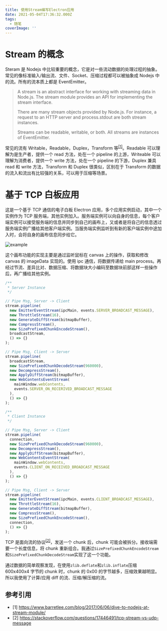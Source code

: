```yaml
---
title: 使用Stream编写Electron应用
date: 2021-05-04T17:36:32.000Z
tags:
  - 随笔
coverImage: ''
---
```


# Stream 的概念

Steram 是 Nodejs 中比较重要的概念，它是对一些流动数据的处理过程的抽象。常见的像标准输入/输出流、文件、Socket、压缩过程都可以被抽象成 Nodejs 中的流。所有的流本质上都是 EventEmitter。

> A stream is an abstract interface for working with streaming data in Node.js. The stream module provides an API for implementing the stream interface.
>
> There are many stream objects provided by Node.js. For instance, a request to an HTTP server and process.stdout are both stream instances.
>
> Streams can be readable, writable, or both. All streams are instances of EventEmitter.

常见的流有 Writable，Readable，Duplex，Transform 等<sup>[[1]](#reference-1)</sup>。Readable 可以理解为是生产者，提供一个 read 方法，处在一个 pipeline 的上游，Writeable 可以理解为消费者，提供一个 write 方法，处在一个 pipeline 的下游，Duplex 兼具 read 和 write 方法，Transform 和 Duplex 很类似，区别在于 Transform 的数据的流入和流出有比较强的关系，可以用于压缩等场景。

# 基于 TCP 白板应用

这是一个基于 TCP 通信的电子白板 Electron 应用，多个应用实例启动，其中一个实例作为 TCP 服务端，其他实例加入。服务端实例可以向自身的信息，每个客户端实例可以接受服务端的信息并同步到自己的画布上，又或者是将自己的信息透过服务端实例广播给其他客户端实例。当服务端实例监听到有新的客户端实例中途加入时，会将自身的画布信息同步给它。

![example](./example.gif)

这个画布功能的实现主要是通过监听鼠标在 canvas 上的操作，获取和修改 canvas 的 imageData 实现的。使用 ipc 通信，将数据传递给 main process。再经过节流、差异比对、数据压缩、将数据块大小编码至数据块前部这样一些操作后，再广播给其他实例。

```javascript
/**
 * Server Instance
 */

// Pipe Msg, Server -> Client
stream.pipeline(
  new EmitterEventStream(ipcMain, events.SERVER_BROADCAST_MESSAGE),
  new ThrottleStream(16),
  new GenerateDiffStream(bitmapBuffer),
  new CompressStream(),
  new SizePrefixedChunkEncodeStream(),
  broadcastStream,
  () => {}
);

// Pipe Msg, Client -> Server
stream.pipeline(
  broadcastStream,
  new SizePrefixedChunkDecodeStream(960000),
  new DecompressStream(),
  new ApplyDiffStream(bitmapBuffer),
  new WebContentsEventStream(
    mainWindow.webContents,
    events.SERVER_ON_RECERIVED_BROADCAST_MESSAGE
  ),
  () => {}
);

/**
 * Client Instance
 */

// Pipe Msg, Server -> Client
stream.pipeline(
  connection,
  new SizePrefixedChunkDecodeStream(960000),
  new DecompressStream(),
  new ApplyDiffStream(bitmapBuffer),
  new WebContentsEventStream(
    mainWindow.webContents,
    events.CLIENT_ON_RECEIVED_BROADCAST_MESSAGE
  ),
  () => {}
);

// Pipe Msg, Client -> Server
stream.pipeline(
  new EmitterEventStream(ipcMain, events.CLIENT_BROADCAST_MESSAGE),
  new ThrottleStream(16),
  new GenerateDiffStream(bitmapBuffer),
  new CompressStream(),
  new SizePrefixedChunkEncodeStream(),
  connection,
  () => {}
);
```

TCP 是面向流的协议<sup>[[2]](#reference-1)</sup>，发送一个 chunk 后，chunk 可能会被拆分。接收端需要一个长度信息，将 chunk 重新组合。我通过`SizePrefixedChunkEncodeStream`和`SizePrefixedChunkDecodeStream`实现了这一个功能。

通过数据的简单观察发现，在使用`zlib.deflate`和`zlib.inflate`压缩 600x400x4 字节的 chunk 时，chunk 的 0x00 的字节越多，压缩效果越明显。所以我使用了计算/应用 diff 的流、压缩/解压缩的流。

## 参考引用

- [1] https://www.barretlee.com/blog/2017/06/06/dive-to-nodejs-at-stream-module/
- [2] https://stackoverflow.com/questions/17446491/tcp-stream-vs-udp-message
